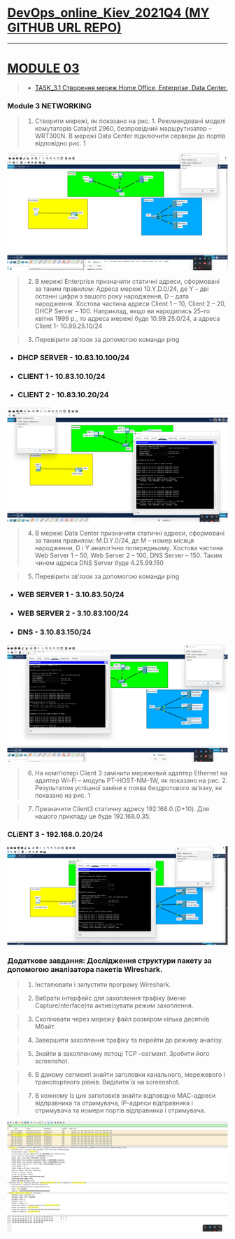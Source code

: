 
[DevOps_online_Kiev_2021Q4 (MY GITHUB URL REPO)](https://github.com/vasilkyiv/DevOps_online_Kiev_2021Q4.git)
=======================================

************************************************************************
[MODULE 03](https://github.com/vasilkyiv/DevOps_online_Kiev_2021Q4/tree/main/m3) 
===========================================================================
> - [TASK_3.1 Створення мереж Home Office, Enterprise, Data Center.](https://github.com/vasilkyiv/DevOps_online_Kiev_2021Q4/tree/main/m3)

### Module 3 NETWORKING

> 1. Створити мережі, як показано на рис. 1. Рекомендовані моделі комутаторів Catalyst 2960, безпровідний маршрутизатор – WRT300N. В мережі Data Center підключити сервери до портів відповідно рис. 1

[![*Report in screenshots*](shreenshot/1.png?raw=true)](https://github.com/vasilkyiv/DevOps_online_Kiev_2021Q4/tree/main/m3/task3.1)

> 2. В мережі Enterprise призначити статичні адреси, сформовані за таким правилом: Адреса мережі 10.Y.D.0/24, де Y – дві останні цифри з вашого року народження, D – дата народження. Хостова частина адреси Client 1 – 10, Client 2 – 20, DHCP Server – 100. Наприклад, якщо ви народились 25-го квітня 1999 р., то адреса мережі буде 10.99.25.0/24, а адреса Client 1- 10.99.25.10/24

> 3. Перевірити зв'язок за допомогою команди ping

- ###   DHCP SERVER - 10.83.10.100/24
- ###   CLIENT 1    - 10.83.10.10/24
- ###   CLIENT 2    - 10.83.10.20/24

[![*Report in screenshots*](shreenshot/2.png?raw=true)](https://github.com/vasilkyiv/DevOps_online_Kiev_2021Q4/tree/main/m3/task3.1)

> 4. В мережі Data Center призначити статичні адреси, сформовані за таким правилом: M.D.Y.0/24, де М – номер місяця народження, D і Y аналогічно попередньому. Хостова частина Web Server 1 – 50, Web Server 2 – 100, DNS Server – 150. Таким чином адреса DNS Server буде 4.25.99.150

> 5. Перевірити зв'язок за допомогою команди ping

- ###   WEB SERVER 1 - 3.10.83.50/24
- ###   WEB SERVER 2 - 3.10.83.100/24
- ###   DNS - 3.10.83.150/24

[![*Report in screenshots*](shreenshot/3.png?raw=true)](https://github.com/vasilkyiv/DevOps_online_Kiev_2021Q4/tree/main/m3/task3.1)

> 6. На комп’ютері Client 3 замінити мережевий адаптер Ethernet на адаптер Wi-Fi – модуль PT-HOST-NM-1W, як показано на рис. 2. Результатом успішної заміни є поява бездротового зв’язку, як показано на рис. 1

> 7. Призначити Сlient3 статичну адресу 192.168.0.(D+10). Для нашого прикладу це буде 192.168.0.35.

###   CLiENT 3 - 192.168.0.20/24

[![*Report in screenshots*](shreenshot/4.png?raw=true)](https://github.com/vasilkyiv/DevOps_online_Kiev_2021Q4/tree/main/m3/task3.1)


###  Додаткове завдання: Дослідження структури пакету за допомогою аналізатора пакетів Wireshark.

> 1. Інсталювати і запустити програму Wireshark.

> 2. Вибрати інтерфейс для захоплення трафіку (меню Capture/nterface)та активізувати режим захоплення.

> 3. Скопіювати через мережу файл розміром кілька десятків Мбайт.

> 4. Завершити захоплення трафіку та перейти до режиму аналізу.

> 5. Знайти в захопленому потоці TCP –сегмент. Зробити його screenshot.

> 6. В даному сегменті знайти заголовки канального, мережевого і транспортного рівнів. Виділити їх на screenshot.

> 7. В кожному із цих заголовків знайти відповідно МАС-адреси відправника та отримувача, ІР-адреси відправника і отримувача та номери портів відправника і отримувача.

[![*Report in screenshots*](shreenshot/5.png?raw=true)](https://github.com/vasilkyiv/DevOps_online_Kiev_2021Q4/tree/main/m3/task3.1)